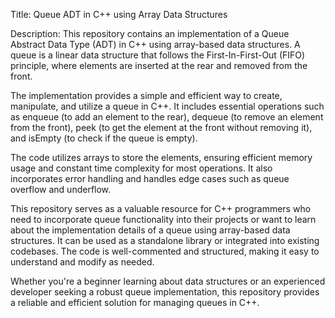 Title: Queue ADT in C++ using Array Data Structures

Description: This repository contains an implementation of a Queue Abstract Data Type (ADT) in C++ using array-based data structures. A queue is a linear data structure that follows the First-In-First-Out (FIFO) principle, where elements are inserted at the rear and removed from the front. 

The implementation provides a simple and efficient way to create, manipulate, and utilize a queue in C++. It includes essential operations such as enqueue (to add an element to the rear), dequeue (to remove an element from the front), peek (to get the element at the front without removing it), and isEmpty (to check if the queue is empty).

The code utilizes arrays to store the elements, ensuring efficient memory usage and constant time complexity for most operations. It also incorporates error handling and handles edge cases such as queue overflow and underflow.

This repository serves as a valuable resource for C++ programmers who need to incorporate queue functionality into their projects or want to learn about the implementation details of a queue using array-based data structures. It can be used as a standalone library or integrated into existing codebases. The code is well-commented and structured, making it easy to understand and modify as needed.

Whether you're a beginner learning about data structures or an experienced developer seeking a robust queue implementation, this repository provides a reliable and efficient solution for managing queues in C++.
